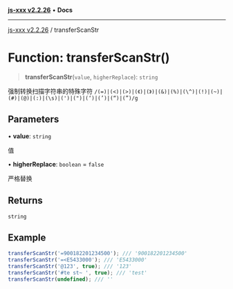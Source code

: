 [**js-xxx v2.2.26**](../README.md) • **Docs**

***

[js-xxx v2.2.26](../README.md) / transferScanStr

# Function: transferScanStr()

> **transferScanStr**(`value`, `higherReplace`): `string`

强制转换扫描字符串的特殊字符
`/(=)|(<)|(>)|(《)|(》)|(&)|(%)|(\^)|(!)|(~)|(#)|(@)|(:)|(\s)|(')|(")|(‘)|(’)|(“)|(”)/g`

## Parameters

• **value**: `string`

值

• **higherReplace**: `boolean` = `false`

严格替换

## Returns

`string`

## Example

```ts
transferScanStr('=900182201234500'); /// '900182201234500'
transferScanStr('=<E5433000'); /// 'E5433000'
transferScanStr('@123', true); /// '123'
transferScanStr('#te st~ ', true); /// 'test'
transferScanStr(undefined); /// ''
```
